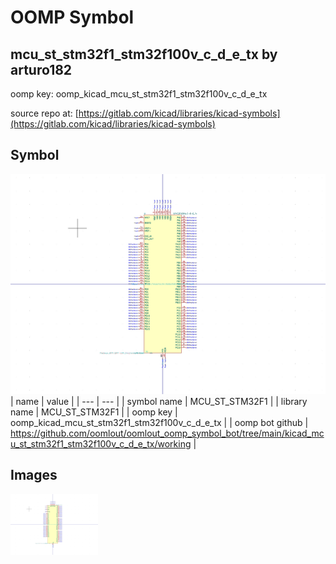 # OOMP Symbol  
## mcu_st_stm32f1_stm32f100v_c_d_e_tx  by arturo182  
  
oomp key: oomp_kicad_mcu_st_stm32f1_stm32f100v_c_d_e_tx  
  
source repo at: [https://gitlab.com/kicad/libraries/kicad-symbols](https://gitlab.com/kicad/libraries/kicad-symbols)  
## Symbol  
  
[![working.png](working_600.png)](working.png)  
| name | value | 
| --- | --- | 
| symbol name | MCU_ST_STM32F1 | 
| library name | MCU_ST_STM32F1 | 
| oomp key | oomp_kicad_mcu_st_stm32f1_stm32f100v_c_d_e_tx | 
| oomp bot github | https://github.com/oomlout/oomlout_oomp_symbol_bot/tree/main/kicad_mcu_st_stm32f1_stm32f100v_c_d_e_tx/working | 
## Images  
  
[![working.png](working_140.png)](working.png)  
